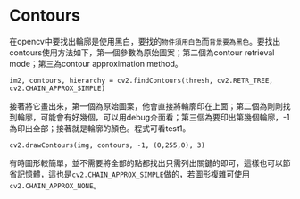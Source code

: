 # Contours 

在opencv中要找出輪廓是使用黑白，要找的`物件須用白色`而`背景要為黑色`。要找出contours使用方法如下，第一個參數為原始圖案；第二個為contour retrieval mode；第三為contour approximation method。

```
im2, contours, hierarchy = cv2.findContours(thresh, cv2.RETR_TREE, cv2.CHAIN_APPROX_SIMPLE)
```

接著將它畫出來，第一個為原始圖案，他會直接將輪廓印在上面；第二個為剛剛找到輪廓，可能會有好幾個，可以用debug介面看；第三個為要印出第幾個輪廓，-1為印出全部；接著就是輪廓的顏色。程式可看test1。

```
cv2.drawContours(img, contours, -1, (0,255,0), 3)
```

有時圖形較簡單，並不需要將全部的點都找出只需列出關鍵的即可，這樣也可以節省記憶體，這也是`cv2.CHAIN_APPROX_SIMPLE`做的，若圖形複雜可使用`cv2.CHAIN_APPROX_NONE`。